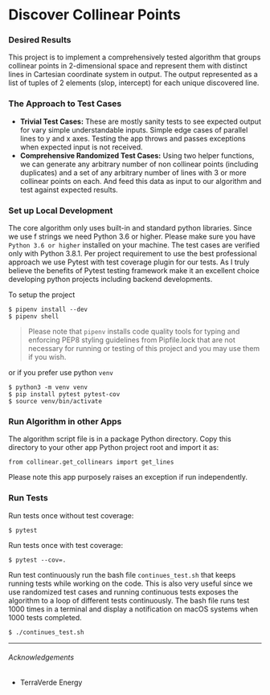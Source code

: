 # Discover Collinear Points

### Desired Results
This project is to implement a comprehensively tested algorithm that groups collinear points in 2-dimensional space and 
represent them with distinct lines in Cartesian coordinate system in output. The output represented as a list of tuples of 2 elements (slop, intercept) for each unique discovered line.

### The Approach to Test Cases
- **Trivial Test Cases:** 
These are mostly sanity tests to see expected output for vary simple understandable inputs.
Simple edge cases of parallel lines to y and x axes. 
Testing the app throws and passes exceptions when expected input is not received. 
- **Comprehensive Randomized Test Cases:** Using two helper functions, we can generate any arbitrary number of 
non collinear points (including duplicates) and a set of any arbitrary number of lines with 3 or more collinear points on each. And feed this data as 
input to our algorithm and test against expected results.


### Set up Local Development
The core algorithm only uses built-in and standard python libraries. Since we use f strings we need Python 3.6 or higher. Please make sure you have `Python 3.6 or higher` installed on your machine. The test cases are verified only with Python 3.8.1.
Per project requirement to use the best professional approach we use Pytest with test coverage plugin for our tests. As I truly believe the benefits of Pytest testing framework make it an excellent choice developing python projects including backend developments.


To setup the project
```
$ pipenv install --dev
$ pipenv shell
```
> Please note that `pipenv` installs code quality tools for typing and enforcing PEP8 styling guidelines from Pipfile.lock that are not necessary for running or testing of this project and you may use them if you wish.

or if you prefer use python `venv`
```
$ python3 -m venv venv
$ pip install pytest pytest-cov
$ source venv/bin/activate
```

### Run Algorithm in other Apps
The algorithm script file is in a package Python directory. Copy this directory to your other app Python project root and import it as:
```
from collinear.get_collinears import get_lines
```
Please note this app purposely raises an exception if run independently. 

### Run Tests
Run tests once without test coverage:
```
$ pytest
```
Run tests once with test coverage:
```
$ pytest --cov=.
```
Run test continuously run the bash file `continues_test.sh` that keeps running tests while working on the code. This is also very useful since we use randomized test cases and running continuous tests exposes the algorithm to a loop of different tests continuously. The bash file runs test 1000 times in a terminal and display a notification on macOS systems when 1000 tests completed.
```
$ ./continues_test.sh
```

---
###### Acknowledgements
- TerraVerde Energy
